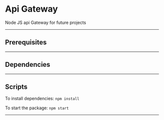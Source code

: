 # Api Gateway 
Node JS api Gateway for future projects

---
## Prerequisites

---
## Dependencies

---
## Scripts
To install dependencies:
`npm install`

To start the package:
`npm start`

---